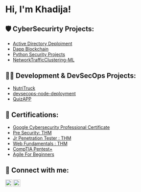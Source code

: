 <h1>Hi, I'm Khadija! </br>

<h2>🛡️ CyberSecurirty Projects:</h2>

- [Active Directory Deploiment]()
- [Dapp Blockchain](https://github.com/khadijaBF/Dapp-blockchain)
- [Python Security Projects](https://github.com/khadijaBF/SecurityPythonProjects)
- [NetworkTrafficClustering-ML](https://github.com/khadijaBF/ML_Clustering)



<h2>👨‍💻 Development & DevSecOps Projects: </h2>

- [NutriTruck](https://github.com/HNIDAClassroom/nutritrack-final-khadijaBF)
- [devsecops-node-deployment](https://github.com/khadijaBF/devsecops-node-deployment)
- [QuizAPP](https://github.com/khadijaBF/QuizApp-AndroidApp)



<h2>📜 Certifications: </h2>

- [Google Cybersecurity Professional Certificate](https://drive.google.com/file/d/1x7z3xwJSnpW0i6e3FB6UJqms73xJHcvl/view?usp=drive_link)
- [Pre Security: THM](https://drive.google.com/file/d/1HB2WNrEFndvRJC3j59C2gZwXiBPxAPa2/view?usp=drive_link)
- [Jr Penetration Tester : THM](https://drive.google.com/file/d/1CT9of14wanWHM6gNbmnKj5ibEsbvqtMX/view?usp=drive_link)
- [Web Fundamentals : THM]()
- [CompTIA Pentest+ ]()
- [Agile For Beginners](https://drive.google.com/file/d/1ouzg2m_xu28mne2e0_hGb7S095GFZlPh/view?usp=drive_link)

<h2> 🤳 Connect with me:</h2>

[<img align="left" alt="JoshMadakor | YouTube" width="22px" src="https://cdn.jsdelivr.net/npm/simple-icons@v3/icons/youtube.svg" />][youtube]
[<img align="left" alt="JoshMadakor | LinkedIn" width="22px" src="https://cdn.jsdelivr.net/npm/simple-icons@v3/icons/linkedin.svg" />][linkedin]



[youtube]: https://www.youtube.com/channel/UCss5RWjMVYpjSBLl_OtTJ6g
[linkedin]: https://www.linkedin.com/in/khadija-bouyoussef-ba7b95244/

<!--
**joshmadakor1/joshmadakor1** is a ✨ _special_ ✨ repository because its `README.md` (this file) appears on your GitHub profile.

Here are some ideas to get you started:

- 🔭 I’m currently working on ...
- 🌱 I’m currently learning ...
- 👯 I’m looking to collaborate on ...
- 🤔 I’m looking for help with ...
- 💬 Ask me about ...
- 📫 How to reach me: ...
- 😄 Pronouns: ...
- ⚡ Fun fact: ...
-->
